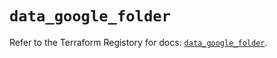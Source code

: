 # `data_google_folder`

Refer to the Terraform Registory for docs: [`data_google_folder`](https://registry.terraform.io/providers/hashicorp/google-beta/4.67.0/docs/data-sources/google_folder).
